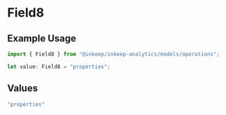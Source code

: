 # Field8

## Example Usage

```typescript
import { Field8 } from "@inkeep/inkeep-analytics/models/operations";

let value: Field8 = "properties";
```

## Values

```typescript
"properties"
```